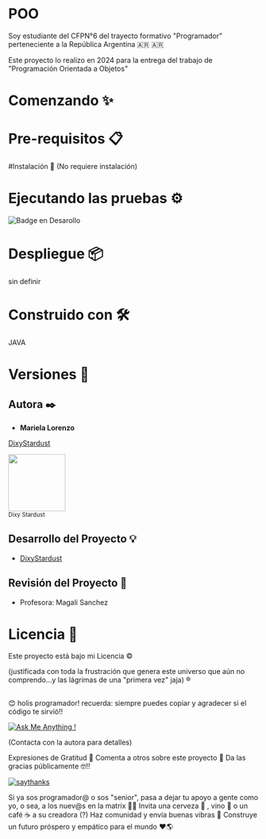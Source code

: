 # POO

Soy estudiante del CFPN°6 del trayecto formativo "Programador" perteneciente a la República Argentina 🇦🇷 🇦🇷

Este proyecto lo realizo en 2024 para la entrega del trabajo de "Programación Orientada a Objetos"


# Comenzando ✨


# Pre-requisitos 📋


#Instalación 🔧
(No requiere instalación)


# Ejecutando las pruebas ⚙️
![Badge en Desarollo](https://img.shields.io/badge/STATUS-EN%20DESAROLLO-green)


# Despliegue 📦
sin definir


# Construido con 🛠️
JAVA


# Versiones 📌


## **Autora** ✒️

* **Mariela Lorenzo**

[DixyStardust](https://github.com/DixyStardust)

<img src="https://avatars.githubusercontent.com/u/114081375?v=4" width=115><br><sub> Dixy Stardust </sub>



## Desarrollo del Proyecto 💡

* [DixyStardust](https://github.com/DixyStardust) 



## Revisión del Proyecto 📁

* Profesora: Magalí Sanchez


# Licencia 📄
Este proyecto está bajo mi Licencia ©️

(justificada con toda la frustración que genera este universo que aún no comprendo...y las lágrimas de una "primera vez" jaja) ®️

##
😊 holis programador! recuerda: siempre puedes copiar y agradecer si el código te sirvió!!

[![Ask Me Anything !](https://img.shields.io/badge/Ask%20me-anything-1abc9c.svg)](https://GitHub.com/Naereen/ama)

(Contacta con la autora para detalles)

Expresiones de Gratitud 🎁
Comenta a otros sobre este proyecto 📢
Da las gracias públicamente 🤓!!

[![saythanks](https://img.shields.io/badge/say-thanks-ff69b4.svg)](https://saythanks.io/to/kennethreitz)

Si ya sos programador@ o sos "senior", pasa a dejar tu apoyo a gente como yo, o sea, a los nuev@s en la matrix 💫💬
Invita una cerveza 🍺 , vino 🍷 o un café ☕ a su creadora (?)
Haz comunidad y envía buenas vibras 🥰
Construye un futuro próspero y empático para el mundo ❤️🌎
#

